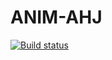 # ANIM-AHJ

[![Build status](https://ci.appveyor.com/api/projects/status/72odn0n315pknxdn?svg=true)](https://ci.appveyor.com/project/demargorn/anim-ahj)